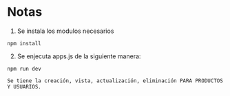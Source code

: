 # Notas
1. Se instala los modulos necesarios
```
npm install
```
2. Se enjecuta apps.js de la siguiente manera:
```
npm run dev
```


```
Se tiene la creación, vista, actualización, eliminación PARA PRODUCTOS Y USUARIOS.
```